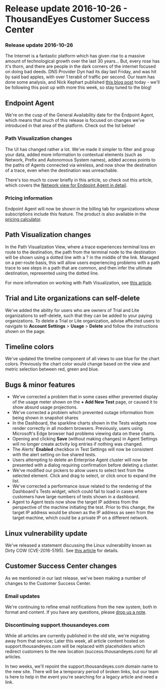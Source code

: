 # Release update 2016-10-26 - ThousandEyes Customer Success Center

### Release update 2016-10-26

The Internet is a fantastic platform which has given rise to a massive amount of technological growth over the last 30 years... But, every rose has it's thorn, and there are people in the dark corners of the internet focused on doing bad deeds.  DNS Provider Dyn had its day last Friday, and was hit by said bad apples, with over 1 terabit of traffic per second.  Our team has done some analysis, and Nick Kephart published [this blog post](https://blog.thousandeyes.com/dyn-dns-ddos-attack/) today - we'll be following this post up with more this week, so stay tuned to the blog!

## Endpoint Agent

 We're on the cusp of the General Availability date for the Endpoint Agent, which means that much of this release is focused on changes we've introduced in that area of the platform.  Check out the list below!

### Path Visualization changes

 The UI has changed rather a lot.  We've made it simpler to filter and group your data, added more information to contextual elements \(such as Network, Prefix and Autonomous System names\), added access points to the paths of Agents connected via wireless, and now show the destination of a trace, even when the destination was unreachable.

There's too much to cover briefly in this article, so check out this article, which covers the [Network view for Endpoint Agent in detail](https://success.thousandeyes.com/PublicArticlePage?articleIdParam=kA0E0000000CmpTKAS).

### Pricing information 

 Endpoint Agent will now be shown in the billing tab for organizations whose subscriptions include this feature.  The product is also available in the [pricing calculator](https://app.thousandeyes.com/calculator).

## Path Visualization changes

In the Path Visualization View, where a trace experiences terminal loss en route to the destination, the path from the terminal node to the destination will be shown using a dotted line with a ? in the middle of the link.  Managed on a per-route basis, this will allow users experiencing problems with a path trace to see steps in a path that are common, and then infer the ultimate destination, represented using the dotted line.

For more information on working with Path Visualization, see [this article](https://success.thousandeyes.com/PublicArticlePage?articleIdParam=kA0E0000000CmmiKAC).

## Trial and Lite organizations can self-delete

 We've added the ability for users who are owners of Trial and Lite organizations to self-delete, such that they can be added to your paying organizations.  To delete a Trial or Lite organization, advise affected users to navigate to **Account Settings** &gt; **Usage** &gt; **Delete** and follow the instructions shown on the page.

## Timeline colors

 We've updated the timeline component of all views to use blue for the chart colors.  Previously the chart color would change based on the view and metric selection between red, green and blue.

## Bugs & minor features

* We've corrected a problem that in some cases either prevented display of the usage meter shown on the **+ Add New Test** page, or caused it to show absurd usage projections.
* We've corrected a problem which prevented outage information from being shown in snapshot shares 
* In the Dashboard, the sparkline charts shown in the Tests widgets now render correctly in all modern browsers.  Previously, users using Microsoft's Edge browser had problems viewing data on these charts.
* Opening and clicking **Save** \(without making changes\) in Agent Settings will no longer create activity log entries if nothing was changed.
* The Alerts' **Enabled** checkbox in Test Settings will now be consistent with the alert setting on live shared tests.
* Users attempting to delete an Enterprise Agent cluster will now be presented with a dialog requiring confirmation before deleting a cluster.
* We've modified our pickers to allow users to select text from the selected element.  Click and drag to select, or click once to expand the list.
* We've corrected a performance issue related to the rendering of the Dashboard's Tests widget, which could fail to load in cases where customers have large numbers of tests shown in a dashboard.
* Agent to Agent tests now show the target IP address from the perspective of the machine initiating the test.  Prior to this change, the target IP address would be shown as the IP address as seen from the target machine, which could be a private IP on a different network.

## Linux vulnerability update

 We've released a statement discussing the Linux vulnerability known as Dirty COW \(CVE-2016-5195\).  See [this article](https://app.thousandeyes.com/sfdc/community/home?communityTabId=Knowledge%20Base&communityObjectId=kA044000000CnKlCAK) for details.

## Customer Success Center changes

 As we mentioned in our last release, we've been making a number of changes to the Customer Success Center.

### Email updates

 We're continuing to refine email notifications from the new system, both in format and content.  If you have any questions, please [drop us a note](mailto:support@thousandeyes.com?subject=email+updates).

### Discontinuing support.thousandeyes.com

 While all articles are currently published in the old site, we're migrating away from that service;  Later this week, all article content hosted on support.thousandeyes.com will be replaced with placeholders which redirect customers to the new location \(success.thousandeyes.com\) for all articles.  

In two weeks, we'll repoint the support.thousandeyes.com domain name to the new site.  There will be a temporary period of broken links, but our team is here to help in the event you're searching for a legacy article and need a link.

